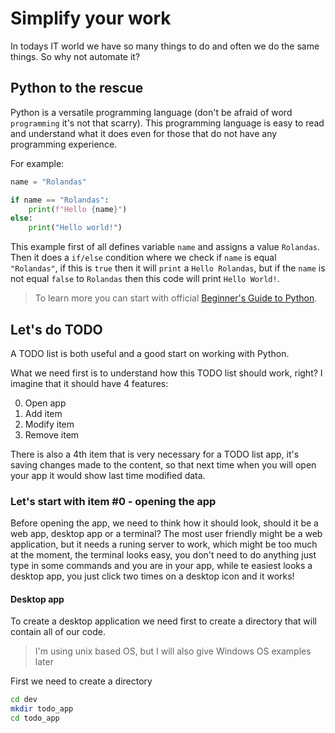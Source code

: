 # Simplify your work

In todays IT world we have so many things to do and often we do the same things. So why not automate it?


## Python to the rescue

Python is a versatile programming language (don't be afraid of word `programming` it's not that scarry). This programming language is easy to read and understand what it does even for those that do not have any programming experience.

For example:

```python
name = "Rolandas"

if name == "Rolandas":
    print(f"Hello {name}")
else:
    print("Hello world!")
```

This example first of all defines variable `name` and assigns a value `Rolandas`. Then it does a `if/else` condition where we check if `name` is equal `"Rolandas"`, if this is `true` then it will `print` a `Hello Rolandas`, but if the `name` is not equal `false` to `Rolandas` then this code will print `Hello World!`.


> To learn more you can start with official [Beginner's Guide to Python](https://wiki.python.org/moin/BeginnersGuide).

## Let's do TODO

A TODO list is both useful and a good start on working with Python.

What we need first is to understand how this TODO list should work, right? I imagine that it should have 4 features:

0. Open app
1. Add item
2. Modify item
3. Remove item

There is also a 4th item that is very necessary for a TODO list app, it's saving changes made to the content, so that next time when you will open your app it would show last time modified data.


### Let's start with item #0 - opening the app

Before opening the app, we need to think how it should look, should it be a web app, desktop app or a terminal? The most user friendly might be a web application, but it needs a runing server to work, which might be too much at the moment, the terminal looks easy, you don't need to do anything just type in some commands and you are in your app, while te easiest looks a desktop app, you just click two times on a desktop icon and it works!

#### Desktop app

To create a desktop application we need first to create a directory that will contain all of our code.

> I'm using unix based OS, but I will also give Windows OS examples later

First we need to create a directory


```bash
cd dev
mkdir todo_app
cd todo_app
```

